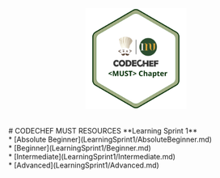 
<p align="center">
        <img src="img/Copy of College Chapters Logo - _Short Name_.png" width=200 height=200> </img> 
</p>
<br/>
# CODECHEF MUST RESOURCES 
**Learning Sprint 1** <br/>
         * [Absolute Beginner](LearningSprint1/AbsoluteBeginner.md)<br/>
         * [Beginner](LearningSprint1/Beginner.md)<br/>
         * [Intermediate](LearningSprint1/Intermediate.md)<br/>
         * [Advanced](LearningSprint1/Advanced.md)<br/>
